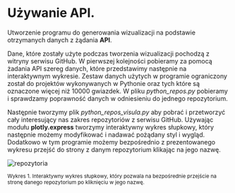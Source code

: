 # Używanie API.

Utworzenie programu do generowania wizualizacji na podstawie otrzymanych danych z żądania **API**.

Dane, które zostały użyte podczas tworzenia wizualizacji pochodzą z witryny serwisu GitHub.
W pierwszej kolejności pobieramy za pomocą żadania API szereg danych, które przedstawimy następnie na interaktywnym wykresie. Zestaw
danych użytych w programie ograniczony został do projektów wykonywanych w Pythonie oraz tych które są oznaczone więcej niż 10000 gwiazdek.
W pliku _python_repos.py_ pobieramy i sprawdzamy poprawność danych w odniesieniu do jednego repozytorium. 

Następnie tworzymy plik _python_repos_visula.py_ aby pobrać i przetworzyć cały interesujący nas zakres repozytoriów z serwisu GitHub.
Używając modułu **plotly.express** tworzymy interaktywny wykres słupkowy, który następnie możemy modyfikować i nadawać pożądany styl i wygląd.
Dodatkowo w tym programie możemy bezpośrednio z prezentowanego wykresu przejść do strony z danym repozytorium klikając na jego nazwę.

![repozytoria](https://github.com/user-attachments/assets/e6dcea2e-52c6-4ce8-878a-a05968722d43)

<sup>Wykres 1. Interaktywny wykres słupkowy, który pozwala na bezpośrednie przejście na stronę danego repozytorium po kliknięciu w jego nazwę.</sup>
